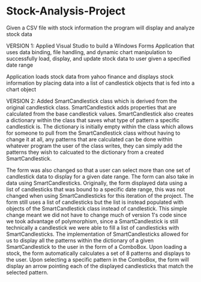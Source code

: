 # Stock-Analysis-Project
Given a CSV file with stock information the program will display and analyze stock data

VERSION 1:
Applied Visual Studio to build a Windows Forms Application that uses data binding, file handling, and dynamic chart manipulation to successfully load, display, and update stock data to user given a specified date range

Application loads stock data from yahoo finance and displays stock information by placing data into a list of candlestick objects that is fed into a chart object

VERSION 2:
Added SmartCandlestick class which is derived from the original candlestick class. SmartCandlestick adds properties that are calculated from the base candlestick values. SmartCandlestick also creates a dictionary within the class that saves what type of pattern a specific candlestick is. The dictionary is initially empty within the class
which allows for someone to pull from the SmartCandlestick class without having to change it at all, any patterns that are calculated can be done within whatever program
the user of the class writes, they can simply add the patterns they wish to calcuated to the dictionary from a created SmartCandlestick.

The form was also changed so that a user can select more than one set of candlestick data to display for a given date range. The form can also take in data using SmartCandlesticks. Originally, the form displayed data using a list of candlesticks that was bound to a specific date range, this was not changed when using SmartCandlesticks
for this iteration of the project. The form still uses a list of candlesticks but the list is instead populated with objects of the SmartCandlestick class instead of candlestick.
This simple change meant we did not have to change much of version 1's code since we took advantage of polymorphism, since a SmartCandlestick is still technically a candlestick
we were able to fill a list of candlesticks with SmartCandlesticks. The implementation of SmartCandlesticks allowed for us to display all the patterns within the dictionary
of a given SmartCandlestick to the user in the form of a ComboBox. Upon loading a stock, the form automatically calculates a set of 8 patterns and displays to the user. 
Upon selecting a specific pattern in the ComboBox, the form will display an arrow pointing each of the displayed candlesticks that match the selected pattern.

